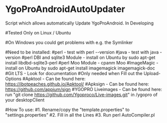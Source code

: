# YgoProAndroidAutoUpdater
Script which allows automatically Update YgoProAndroid. In Developing

#Tested Only on Linux / Ubuntu

#On Windows you could get problems with e.g. the Symlinker

#Need to be installed: 
#perl - test with perl --version
#java - test with java -version
#perl DBI and sqlite3 Module - install on Ubuntu by sudo apt-get install libdbd-sqlite3-perl
#perl Moo Module - cpanm Moo
#ImageMagic - install on Ubuntu by sudo apt-get install imagemagick imagemagick-doc
#Git LTS - Look for documentation #Only needed when Fill out the Upload-Options
#Apktool - Can be found here: https://ibotpeaches.github.io/Apktool/
#Apksign - Can be found here: https://github.com/appium/sign
#YGOPRO Liveimages - Can be found here:  run "git clone https://github.com/Ygoproco/Live-images.git" in /ygopro of your desktopClient

#How To use: 
#1. Rename/copy the "template.properties" to "settings.properties"
#2. Fill in all the Lines
#3. Run perl AutoCompiler.pl
